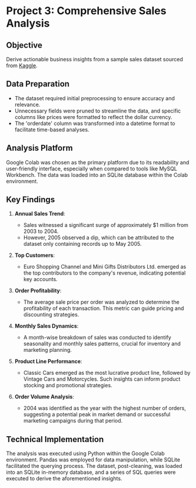 # Project 3: Comprehensive Sales Analysis

## Objective
Derive actionable business insights from a sample sales dataset sourced from [Kaggle](https://www.kaggle.com/datasets/kyanyoga/sample-sales-data).

## Data Preparation
- The dataset required initial preprocessing to ensure accuracy and relevance.
- Unnecessary fields were pruned to streamline the data, and specific columns like prices were formatted to reflect the dollar currency.
- The 'orderdate' column was transformed into a datetime format to facilitate time-based analyses.

## Analysis Platform
Google Colab was chosen as the primary platform due to its readability and user-friendly interface, especially when compared to tools like MySQL Workbench. The data was loaded into an SQLite database within the Colab environment.

## Key Findings

1. **Annual Sales Trend**:
   - Sales witnessed a significant surge of approximately $1 million from 2003 to 2004.
   - However, 2005 observed a dip, which can be attributed to the dataset only containing records up to May 2005.

2. **Top Customers**:
   - Euro Shopping Channel and Mini Gifts Distributors Ltd. emerged as the top contributors to the company's revenue, indicating potential key accounts.

3. **Order Profitability**:
   - The average sale price per order was analyzed to determine the profitability of each transaction. This metric can guide pricing and discounting strategies.

4. **Monthly Sales Dynamics**:
   - A month-wise breakdown of sales was conducted to identify seasonality and monthly sales patterns, crucial for inventory and marketing planning.

5. **Product Line Performance**:
   - Classic Cars emerged as the most lucrative product line, followed by Vintage Cars and Motorcycles. Such insights can inform product stocking and promotional strategies.

6. **Order Volume Analysis**:
   - 2004 was identified as the year with the highest number of orders, suggesting a potential peak in market demand or successful marketing campaigns during that period.

## Technical Implementation
The analysis was executed using Python within the Google Colab environment. Pandas was employed for data manipulation, while SQLite facilitated the querying process. The dataset, post-cleaning, was loaded into an SQLite in-memory database, and a series of SQL queries were executed to derive the aforementioned insights.

